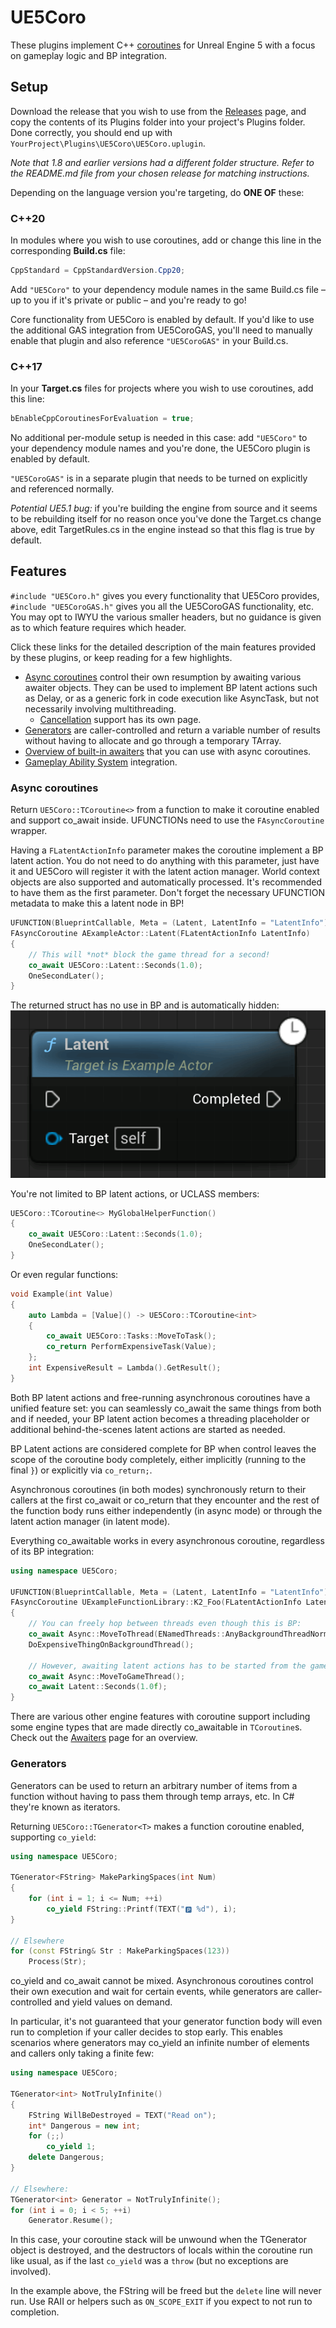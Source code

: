 # UE5Coro

These plugins implement C\+\+
[coroutines](https://en.cppreference.com/w/cpp/language/coroutines) for
Unreal Engine 5 with a focus on gameplay logic and BP integration.

## Setup

Download the release that you wish to use from the
[Releases](https://github.com/landelare/ue5coro/releases) page, and copy the
contents of its Plugins folder into your project's Plugins folder.
Done correctly, you should end up with
`YourProject\Plugins\UE5Coro\UE5Coro.uplugin`.

_Note that 1.8 and earlier versions had a different folder structure._
_Refer to the README.md file from your chosen release for matching instructions._

Depending on the language version you're targeting, do **ONE OF** these:

### C++20

In modules where you wish to use coroutines, add or change this line in the
corresponding **Build.cs** file:
```c#
CppStandard = CppStandardVersion.Cpp20;
```

Add `"UE5Coro"` to your dependency module names in the same Build.cs file – up
to you if it's private or public – and you're ready to go!

Core functionality from UE5Coro is enabled by default.
If you'd like to use the additional GAS integration from UE5CoroGAS, you'll
need to manually enable that plugin and also reference `"UE5CoroGAS"` in your
Build.cs.

### C++17

In your **Target.cs** files for projects where you wish to use coroutines,
add this line:
```c#
bEnableCppCoroutinesForEvaluation = true;
```

No additional per-module setup is needed in this case: add `"UE5Coro"` to your
dependency module names and you're done, the UE5Coro plugin is enabled by
default.

`"UE5CoroGAS"` is in a separate plugin that needs to be turned on explicitly and
referenced normally.

_Potential UE5.1 bug:_ if you're building the engine from source and it seems to
be rebuilding itself for no reason once you've done the Target.cs change above,
edit TargetRules.cs in the engine instead so that this flag is true by default.

## Features

`#include "UE5Coro.h"` gives you every functionality that UE5Coro provides,
`#include "UE5CoroGAS.h"` gives you all the UE5CoroGAS functionality, etc.
You may opt to IWYU the various smaller headers, but no guidance is given as to
which feature requires which header.

Click these links for the detailed description of the main features provided
by these plugins, or keep reading for a few highlights.

* [Async coroutines](Docs/Async.md) control their own resumption by awaiting
various awaiter objects. They can be used to implement BP latent actions such as
Delay, or as a generic fork in code execution like AsyncTask, but not
necessarily involving multithreading.
  * [Cancellation](Docs/Cancellation.md) support has its own page.
* [Generators](Docs/Generator.md) are caller-controlled and return a variable
number of results without having to allocate and go through a temporary TArray.
* [Overview of built-in awaiters](Docs/Awaiters.md) that you can use with async
coroutines.
* [Gameplay Ability System](Docs/GAS.md) integration.

### Async coroutines

Return `UE5Coro::TCoroutine<>` from a function to make it coroutine enabled and
support co_await inside.
UFUNCTIONs need to use the `FAsyncCoroutine` wrapper.

Having a `FLatentActionInfo` parameter makes the coroutine implement a BP latent
action.
You do not need to do anything with this parameter, just have it and UE5Coro
will register it with the latent action manager.
World context objects are also supported and automatically processed.
It's recommended to have them as the first parameter.
Don't forget the necessary UFUNCTION metadata to make this a latent node in BP!

```cpp
UFUNCTION(BlueprintCallable, Meta = (Latent, LatentInfo = "LatentInfo"))
FAsyncCoroutine AExampleActor::Latent(FLatentActionInfo LatentInfo)
{
    // This will *not* block the game thread for a second!
    co_await UE5Coro::Latent::Seconds(1.0);
    OneSecondLater();
}
```

The returned struct has no use in BP and is automatically hidden:
![AExampleActor::Latent as a BP node](Docs/latent_node.png)

You're not limited to BP latent actions, or UCLASS members:

```cpp
UE5Coro::TCoroutine<> MyGlobalHelperFunction()
{
    co_await UE5Coro::Latent::Seconds(1.0);
    OneSecondLater();
}
```

Or even regular functions:

```cpp
void Example(int Value)
{
    auto Lambda = [Value]() -> UE5Coro::TCoroutine<int>
    {
        co_await UE5Coro::Tasks::MoveToTask();
        co_return PerformExpensiveTask(Value);
    };
    int ExpensiveResult = Lambda().GetResult();
}
```

Both BP latent actions and free-running asynchronous coroutines have a unified
feature set: you can seamlessly co_await the same things from both and if
needed, your BP latent action becomes a threading placeholder or additional
behind-the-scenes latent actions are started as needed.

BP Latent actions are considered complete for BP when control leaves the scope
of the coroutine body completely, either implicitly (running to the final `}`)
or explicitly via `co_return;`.

Asynchronous coroutines (in both modes) synchronously return to their callers at
the first co_await or co_return that they encounter and the rest of the function
body runs either independently (in async mode) or through the latent action
manager (in latent mode).

Everything co_awaitable works in every asynchronous coroutine, regardless of its
BP integration:

```cpp
using namespace UE5Coro;

UFUNCTION(BlueprintCallable, Meta = (Latent, LatentInfo = "LatentInfo"))
FAsyncCoroutine UExampleFunctionLibrary::K2_Foo(FLatentActionInfo LatentInfo)
{
    // You can freely hop between threads even though this is BP:
    co_await Async::MoveToThread(ENamedThreads::AnyBackgroundThreadNormalTask);
    DoExpensiveThingOnBackgroundThread();

    // However, awaiting latent actions has to be started from the game thread:
    co_await Async::MoveToGameThread();
    co_await Latent::Seconds(1.0f);
}
```

There are various other engine features with coroutine support including some
engine types that are made directly co_awaitable in `TCoroutine`s.
Check out the [Awaiters](Docs/Awaiters.md) page for an overview.

### Generators

Generators can be used to return an arbitrary number of items from a function
without having to pass them through temp arrays, etc.
In C# they're known as iterators.

Returning `UE5Coro::TGenerator<T>` makes a function coroutine enabled,
supporting `co_yield`:

```cpp
using namespace UE5Coro;

TGenerator<FString> MakeParkingSpaces(int Num)
{
    for (int i = 1; i <= Num; ++i)
        co_yield FString::Printf(TEXT("🅿️ %d"), i);
}

// Elsewhere
for (const FString& Str : MakeParkingSpaces(123))
    Process(Str);
```

co_yield and co_await cannot be mixed.
Asynchronous coroutines control their own execution and wait for certain events,
while generators are caller-controlled and yield values on demand.

In particular, it's not guaranteed that your generator function body will even
run to completion if your caller decides to stop early.
This enables scenarios where generators may co_yield an infinite number of
elements and callers only taking a finite few:

```cpp
using namespace UE5Coro;

TGenerator<int> NotTrulyInfinite()
{
    FString WillBeDestroyed = TEXT("Read on");
    int* Dangerous = new int;
    for (;;)
        co_yield 1;
    delete Dangerous;
}

// Elsewhere:
TGenerator<int> Generator = NotTrulyInfinite();
for (int i = 0; i < 5; ++i)
    Generator.Resume();
```

In this case, your coroutine stack will be unwound when the TGenerator object
is destroyed, and the destructors of locals within the coroutine run like usual,
as if the last `co_yield` was a `throw` (but no exceptions are involved).

In the example above, the FString will be freed but the `delete` line will never
run.
Use RAII or helpers such as `ON_SCOPE_EXIT` if you expect to not run to
completion.
